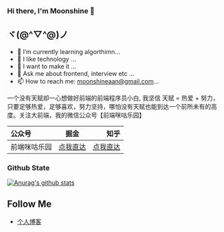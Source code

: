 ### Hi there, I'm Moonshine 👋

<!--**moonshinean/moonshinean** is a ✨ _special_ ✨ repository because its `README.md` (this file) appears on your GitHub profile.-->

## ヾ(@^▽^@)ノ

- 🌱 I’m currently learning algorthimn...
- 👯 I like technology ...
- 🤔 I want to make it ...
- 💬 Ask me about frontend, interview etc ...
- 📫 How to reach me: moonshineaan@gmail.com...

一个没有天赋却一心想做好前端的前端程序员小白, 我坚信 天赋 = 热爱 + 努力，只要足够热爱，足够喜欢，努力坚持，哪怕没有天赋也能到达一个前所未有的高度。关注大前端，我的微信公众号【前端咪咕乐园】


| 公众号       | 掘金 |      知乎 |
| :--------- | :--: | -----------: |
| 前端咪咕乐园     | [点我直达](https://juejin.cn/user/2946346893717320)  |   [点我直达](https://www.zhihu.com/people/moonshine-93-39)  |

### Github State
[![Anurag's github stats](https://github-readme-stats.vercel.app/api?username=anuraghazra)](https://github.com/anuraghazra/github-readme-stats)

##  Follow Me
- [个人博客](http://moonshinean.com/)
